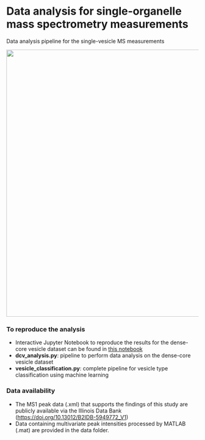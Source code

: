 # Data analysis for single-organelle mass spectrometry measurements
Data analysis pipeline for the single-vesicle MS measurements

<p align="center">
<img src="https://github.com/richardxie1119/DCV_DA/blob/main/coverart.png" width="700",align="middle">
</p>

### To reproduce the analysis
- Interactive Jupyter Notebook to reproduce the results for the dense-core vesicle dataset can be found in [this notebook](https://github.com/richardxie1119/DCV_DA/blob/main/reproduce_figures.ipynb)
- **dcv_analysis.py**: pipeline to perform data analysis on the dense-core vesicle dataset
- **vesicle_classification.py**: complete pipeline for vesicle type classification using machine learning

### Data availability
- The MS1 peak data (.xml) that supports the findings of this study are publicly available via the Illinois Data Bank (https://doi.org/10.13012/B2IDB-5949772_V1)
- Data containing multivariate peak intensities processed by MATLAB (.mat) are provided in the data folder.
